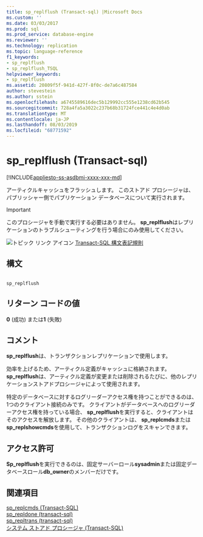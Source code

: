 ```yaml
---
title: sp_replflush (Transact-sql) |Microsoft Docs
ms.custom: ''
ms.date: 03/03/2017
ms.prod: sql
ms.prod_service: database-engine
ms.reviewer: ''
ms.technology: replication
ms.topic: language-reference
f1_keywords:
- sp_replflush
- sp_replflush_TSQL
helpviewer_keywords:
- sp_replflush
ms.assetid: 20809f5f-941d-427f-8f0c-de7a6c487584
author: stevestein
ms.author: sstein
ms.openlocfilehash: a6745589616dec5b129992cc555e1238cd62b545
ms.sourcegitcommit: 728a4fa5a3022c237b68b31724fce441c4e4d0ab
ms.translationtype: MT
ms.contentlocale: ja-JP
ms.lasthandoff: 08/03/2019
ms.locfileid: "68771592"
---
```

# <a name="spreplflush-transact-sql"></a>sp_replflush (Transact-sql)
[!INCLUDE[appliesto-ss-asdbmi-xxxx-xxx-md](../../includes/appliesto-ss-asdbmi-xxxx-xxx-md.md)]

  アーティクルキャッシュをフラッシュします。 このストアド プロシージャは、パブリッシャー側でパブリケーション データベースについて実行されます。  
  
> [!IMPORTANT]  
>  このプロシージャを手動で実行する必要はありません。 **sp_replflush**はレプリケーションのトラブルシューティングを行う場合にのみ使用してください。  
  
 ![トピック リンク アイコン](../../database-engine/configure-windows/media/topic-link.gif "トピック リンク アイコン") [Transact-SQL 構文表記規則](../../t-sql/language-elements/transact-sql-syntax-conventions-transact-sql.md)  
  
## <a name="syntax"></a>構文  
  
```  
  
sp_replflush  
```  
  
## <a name="return-code-values"></a>リターン コードの値  
 **0** (成功) または**1** (失敗)  
  
## <a name="remarks"></a>コメント  
 **sp_replflush**は、トランザクションレプリケーションで使用します。  
  
 効率を上げるため、アーティクル定義がキャッシュに格納されます。 **sp_replflush**は、アーティクル定義が変更または削除されるたびに、他のレプリケーションストアドプロシージャによって使用されます。  
  
 特定のデータベースに対するログリーダーアクセス権を持つことができるのは、1つのクライアント接続のみです。 クライアントがデータベースへのログリーダーアクセス権を持っている場合、 **sp_replflush**を実行すると、クライアントはそのアクセスを解放します。 その他のクライアントは、 **sp_replcmds**または**sp_replshowcmds**を使用して、トランザクションログをスキャンできます。  
  
## <a name="permissions"></a>アクセス許可  
 **Sp_replflush**を実行できるのは、固定サーバーロール**sysadmin**または固定データベースロール**db_owner**のメンバーだけです。  
  
## <a name="see-also"></a>関連項目  
 [sp_replcmds &#40;Transact-SQL&#41;](../../relational-databases/system-stored-procedures/sp-replcmds-transact-sql.md)   
 [sp_repldone &#40;transact-sql&#41;](../../relational-databases/system-stored-procedures/sp-repldone-transact-sql.md)   
 [sp_repltrans &#40;transact-sql&#41;](../../relational-databases/system-stored-procedures/sp-repltrans-transact-sql.md)   
 [システム ストアド プロシージャ &#40;Transact-SQL&#41;](../../relational-databases/system-stored-procedures/system-stored-procedures-transact-sql.md)  
  
  
